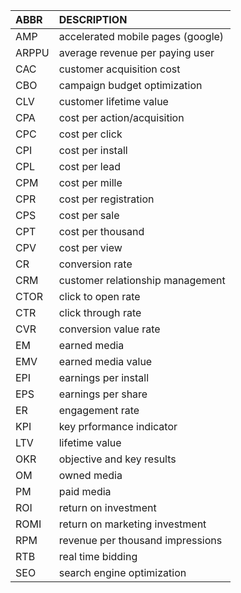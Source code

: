 ABBR|DESCRIPTION
:---|:---
AMP|accelerated mobile pages (google)
ARPPU|average revenue per paying user
CAC|customer acquisition cost
CBO|campaign budget optimization
CLV|customer lifetime value
CPA|cost per action/acquisition
CPC|cost per click
CPI|cost per install
CPL|cost per lead
CPM|cost per mille
CPR|cost per registration
CPS|cost per sale
CPT|cost per thousand
CPV|cost per view
CR|conversion rate
CRM|customer relationship management
CTOR|click to open rate
CTR|click through rate
CVR|conversion value rate
EM|earned media
EMV|earned media value
EPI|earnings per install
EPS|earnings per share
ER|engagement rate
KPI|key prformance indicator
LTV|lifetime value
OKR|objective and key results
OM|owned media
PM|paid media
ROI|return on investment
ROMI|return on marketing investment
RPM|revenue per thousand impressions
RTB|real time bidding
SEO|search engine optimization
